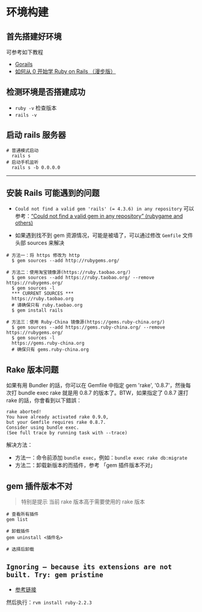 # 环境构建

## 首先搭建好环境
可参考如下教程
- [Gorails](https://gorails.com/setup/osx/10.11-el-capitan)
- [如何从 0 开始学 Ruby on Rails （漫步版）](http://readful.com/post/12322300571/%E5%A6%82%E4%BD%95%E4%BB%8E-0-%E5%BC%80%E5%A7%8B%E5%AD%A6-ruby-on-rails-%E6%BC%AB%E6%AD%A5%E7%89%88)


## 检测环境是否搭建成功
- `ruby -v` 检查版本
- `rails -v`


## 启动 rails 服务器
```
# 普通模式启动
  rails s
# 启动手机监听
  rails s -b 0.0.0.0
```

---
## 安装 Rails 可能遇到的问题
 - `Could not find a valid gem 'rails' (= 4.3.6) in any repository`
 可以参考：[“Could not find a valid gem in any repository” (rubygame and others)](http://stackoverflow.com/questions/9962051/could-not-find-a-valid-gem-in-any-repository-rubygame-and-others)

  - 如果遇到找不到 gem 资源情况，可能是被墙了，可以通过修改 `Gemfile` 文件头部 sources 来解决
  ```
  # 方法一：将 https 修改为 http
    $ gem sources --add http://rubygems.org/

  # 方法二：使用淘宝镜像源(https://ruby.taobao.org/)
    $ gem sources --add https://ruby.taobao.org/ --remove https://rubygems.org/
    $ gem sources -l
    *** CURRENT SOURCES ***
    https://ruby.taobao.org
    # 请确保只有 ruby.taobao.org
    $ gem install rails

  # 方法三：使用 Ruby-China 镜像源(https://gems.ruby-china.org/)
    $ gem sources --add https://gems.ruby-china.org/ --remove https://rubygems.org/
    $ gem sources -l
    https://gems.ruby-china.org
    # 确保只有 gems.ruby-china.org
  ```


## Rake 版本问题
 如果有用 Bundler 的話，你可以在 Gemfile 中指定 gem 'rake', '0.8.7'，然後每次打 bundle exec rake 就是用 0.8.7 的版本了。BTW，如果指定了 0.8.7 還打 rake 的話，你會看到以下錯誤：
  ```
  rake aborted!
  You have already activated rake 0.9.0,
  but your Gemfile requires rake 0.8.7.
  Consider using bundle exec.
  (See full trace by running task with --trace)
  ```
解决方法：
  - 方法一：命令前添加 `bundle exec`，例如：`bundle exec rake db:migrate`
  - 方法二：卸载新版本的而插件，参考 「gem 插件版本不对」

## gem 插件版本不对
  > 特别是提示  当前 rake 版本高于需要使用的 rake 版本
```
# 查看所有插件
gem list

# 卸载插件
gem uninstall <插件名>

# 选择后卸载
```

## `Ignoring — because its extensions are not built. Try: gem pristine`
- [参考链接](https://joshgreendesign.com/uncategorized/ignoring-extensions-not-built-try-gem-pristine/ )

然后执行：`rvm install ruby-2.2.3`
